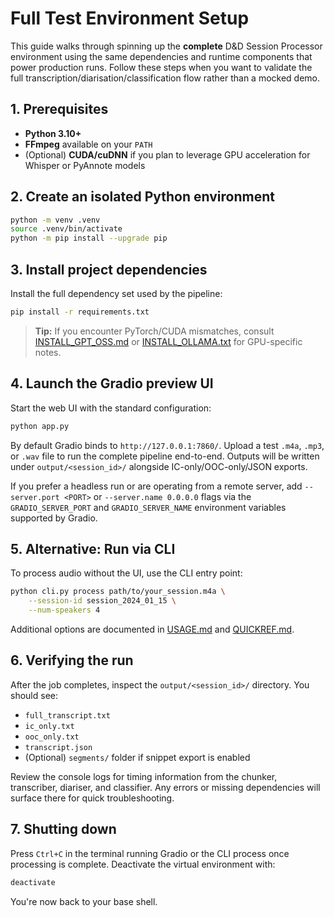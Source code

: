 # Full Test Environment Setup

This guide walks through spinning up the **complete** D&D Session Processor environment using the same dependencies and runtime components that power production runs. Follow these steps when you want to validate the full transcription/diarisation/classification flow rather than a mocked demo.

## 1. Prerequisites

- **Python 3.10+**
- **FFmpeg** available on your `PATH`
- (Optional) **CUDA/cuDNN** if you plan to leverage GPU acceleration for Whisper or PyAnnote models

## 2. Create an isolated Python environment

```bash
python -m venv .venv
source .venv/bin/activate
python -m pip install --upgrade pip
```

## 3. Install project dependencies

Install the full dependency set used by the pipeline:

```bash
pip install -r requirements.txt
```

> **Tip:** If you encounter PyTorch/CUDA mismatches, consult [INSTALL_GPT_OSS.md](INSTALL_GPT_OSS.md) or [INSTALL_OLLAMA.txt](INSTALL_OLLAMA.txt) for GPU-specific notes.

## 4. Launch the Gradio preview UI

Start the web UI with the standard configuration:

```bash
python app.py
```

By default Gradio binds to `http://127.0.0.1:7860/`. Upload a test `.m4a`, `.mp3`, or `.wav` file to run the complete pipeline end-to-end. Outputs will be written under `output/<session_id>/` alongside IC-only/OOC-only/JSON exports.

If you prefer a headless run or are operating from a remote server, add `--server.port <PORT>` or `--server.name 0.0.0.0` flags via the `GRADIO_SERVER_PORT` and `GRADIO_SERVER_NAME` environment variables supported by Gradio.

## 5. Alternative: Run via CLI

To process audio without the UI, use the CLI entry point:

```bash
python cli.py process path/to/your_session.m4a \
    --session-id session_2024_01_15 \
    --num-speakers 4
```

Additional options are documented in [USAGE.md](USAGE.md) and [QUICKREF.md](QUICKREF.md).

## 6. Verifying the run

After the job completes, inspect the `output/<session_id>/` directory. You should see:

- `full_transcript.txt`
- `ic_only.txt`
- `ooc_only.txt`
- `transcript.json`
- (Optional) `segments/` folder if snippet export is enabled

Review the console logs for timing information from the chunker, transcriber, diariser, and classifier. Any errors or missing dependencies will surface there for quick troubleshooting.

## 7. Shutting down

Press `Ctrl+C` in the terminal running Gradio or the CLI process once processing is complete. Deactivate the virtual environment with:

```bash
deactivate
```

You're now back to your base shell.
